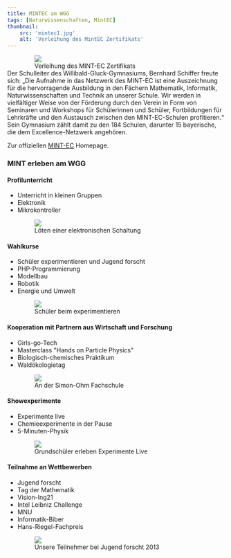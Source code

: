 ```yaml
---
title: MINTEC am WGG
tags: [Naturwissenschaften, MintEC]
thumbnail: 
    src: 'mintec1.jpg'
    alt: 'Verleihung des MintEC Zertifikats' 
---
```

<figure style="width:75%;margin:auto">
    <img src = "/images/mintec1.jpg">
    <figcaption>
        Verleihung des MINT-EC Zertifikats
    </figcaption>
</figure>
Der Schulleiter des Willibald-Gluck-Gymnasiums, Bernhard Schiffer
freute sich: „Die Aufnahme in das Netzwerk des MINT-EC ist eine
Auszeichnung für die hervorragende Ausbildung in den Fächern
Mathematik, Informatik, Naturwissenschaften und Technik an
unserer Schule. Wir werden in vielfältiger Weise von der Förderung
durch den Verein in Form von Seminaren und Workshops für
Schülerinnen und Schüler, Fortbildungen für Lehrkräfte und den
Austausch zwischen den MINT-EC-Schulen profitieren.“ Sein
Gymnasium zählt damit zu den 184 Schulen, darunter 15 bayerische,
die dem Excellence-Netzwerk angehören.

Zur offiziellen <a href = "https://www.mint-ec.de/angebote/schuelerinnen-und-schueler/veranstaltungen/" target = "_blank">MINT-EC</a> Homepage.

### MINT erleben am WGG

#### Profilunterricht

- Unterricht in kleinen Gruppen
- Elektronik
- Mikrokontroller

<figure style="width:75%;margin:auto">
    <img src = "/images/mintec2.jpg">
    <figcaption>
        Löten einer elektronischen Schaltung
    </figcaption>
</figure>

#### Wahlkurse
- Schüler experimentieren und Jugend forscht
- PHP-Programmierung
- Modellbau
- Robotik
- Energie und Umwelt

<figure style="width:75%;margin:auto">
    <img src = "/images/mintec3.jpg">
    <figcaption>
        Schüler beim experimentieren
    </figcaption>
</figure>

#### Kooperation mit Partnern aus Wirtschaft und Forschung

- Girls-go-Tech
- Masterclass "Hands on Particle Physics"
- Biologisch-chemisches Praktikum
- Waldökologietag

<figure style="width:75%;margin:auto">
    <img src = "/images/mintec4.jpg">
    <figcaption>
        An der Simon-Ohm Fachschule
    </figcaption>
</figure>

#### Showexperimente

- Experimente live
- Chemieexperimente in der Pause 
- 5-Minuten-Physik

<figure style="width:75%;margin:auto">
    <img src = "/images/mintec5.jpg">
    <figcaption>
       Grundschüler erleben Experimente Live
    </figcaption>
</figure>

#### Teilnahme an Wettbewerben

- Jugend forscht
- Tag der Mathematik
- Vision-Ing21
- Intel Leibniz Challenge
- MNU
- Informatik-Biber
- Hans-Riegel-Fachpreis

<figure style="width:75%;margin:auto">
    <img src = "/images/mintec6.jpg">
    <figcaption>
       Unsere Teilnehmer bei Jugend forscht 2013
    </figcaption>
</figure>